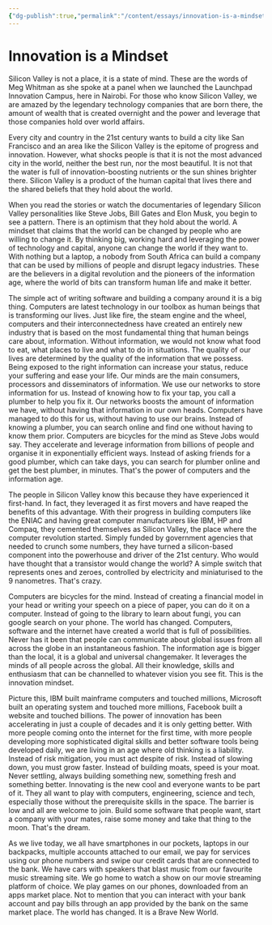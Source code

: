 ```yaml
---
{"dg-publish":true,"permalink":"/content/essays/innovation-is-a-mindset/","noteIcon":"2"}
---
```


# Innovation is a Mindset



Silicon Valley is not a place, it is a state of mind. These are the words of Meg Whitman as she spoke at a panel when we launched the Launchpad Innovation Campus, here in Nairobi. For those who know Silicon Valley, we are amazed by the legendary technology companies that are born there, the amount of wealth that is created overnight and the power and leverage that those companies hold over world affairs. 

Every city and country in the 21st century wants to build a city like San Francisco and an area like the Silicon Valley is the epitome of progress and innovation. However, what shocks people is that it is not the most advanced city in the world, neither the best run, nor the most beautiful. It is not that the water is full of innovation-boosting nutrients or the sun shines brighter there. Silicon Valley is a product of the human capital that lives there and the shared beliefs that they hold about the world.

When you read the stories or watch the documentaries of legendary Silicon Valley personalities like Steve Jobs, Bill Gates and Elon Musk, you begin to see a pattern. There is an optimism that they hold about the world. A mindset that claims that the world can be changed by people who are willing to change it. By thinking big, working hard and leveraging the power of technology and capital, anyone can change the world if they want to. With nothing but a laptop, a nobody from South Africa can build a company that can be used by millions of people and disrupt legacy industries. These are the believers in a digital revolution and the pioneers of the information age, where the world of bits can transform human life and make it better. 

The simple act of writing software and building a company around it is a big thing. Computers are latest technology in our toolbox as human beings that is transforming our lives. Just like fire, the steam engine and the wheel, computers and their interconnectedness have created an entirely new industry that is based on the most fundamental thing that human beings care about, information. Without information, we would not know what food to eat, what places to live and what to do in situations. The quality of our lives are determined by the quality of the information that we possess. Being exposed to the right information can increase your status, reduce your suffering and ease your life. Our minds are the main consumers, processors and disseminators of information. We use our networks to store information for us. Instead of knowing how to fix your tap, you call a plumber to help you fix it. Our networks boosts the amount of information we have, without having that information in our own heads. Computers have managed to do this for us, without having to use our brains. Instead of knowing a plumber, you can search online and find one without having to know them prior. Computers are bicycles for the mind as Steve Jobs would say. They accelerate and leverage information from billions of people and organise it in exponentially efficient ways. Instead of asking friends for a good plumber, which can take days, you can search for plumber online and get the best plumber, in minutes. That's the power of computers and the information age.

The people in Silicon Valley know this because they have experienced it first-hand. In fact, they leveraged it as first movers and have reaped the benefits of this advantage. With their progress in building computers like the ENIAC and having great computer manufacturers like IBM, HP and Compaq, they cemented themselves as Silicon Valley, the place where the computer revolution started. Simply funded by government agencies that needed to crunch some numbers, they have turned a silicon-based component into the powerhouse and driver of the 21st century. Who would have thought that a transistor would change the world? A simple switch that represents ones and zeroes, controlled by electricity and miniaturised to the 9 nanometres. That's crazy.

Computers are bicycles for the mind. Instead of creating a financial model in your head or writing your speech on a piece of paper, you can do it on a computer. Instead of going to the library to learn about fungi, you can google search on your phone. The world has changed. Computers, software and the internet have created a world that is full of possibilities. Never has it been that people can communicate about global issues from all across the globe in an instantaneous fashion. The information age is bigger than the local, it is a global and universal changemaker. It leverages the minds of all people across the global. All their knowledge, skills and enthusiasm that can be channelled to whatever vision you see fit. This is the innovation mindset.

Picture this, IBM built mainframe computers and touched millions, Microsoft built an operating system and touched more millions, Facebook built a website and touched billions. The power of innovation has been accelerating in just a couple of decades and it is only getting better. With more people coming onto the internet for the first time, with more people developing more sophisticated digital skills and better software tools being developed daily, we are living in an age where old thinking is a liability. Instead of risk mitigation, you must act despite of risk. Instead of slowing down, you must grow faster. Instead of building moats, speed is your moat. Never settling, always building something new, something fresh and something better. Innovating is the new cool and everyone wants to be part of it. They all want to play with computers, engineering, science and tech, especially those without the prerequisite skills in the space. The barrier is low and all are welcome to join. Build some software that people want, start a company with your mates, raise some money and take that thing to the moon. That's the dream. 

As we live today, we all have smartphones in our pockets, laptops in our backpacks, multiple accounts attached to our email, we pay for services using our phone numbers and swipe our credit cards that are connected to the bank. We have cars with speakers that blast music from our favourite music streaming site. We go home to watch a show on our movie streaming platform of choice. We play games on our phones, downloaded from an apps market place. Not to mention that you can interact with your bank account and pay bills through an app provided by the bank on the same market place. The world has changed. It is a Brave New World.

